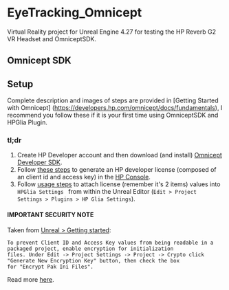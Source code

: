 # EyeTracking_Omnicept

Virtual Reality project for Unreal Engine 4.27 for testing the HP Reverb G2 VR Headset and OmniceptSDK. 

## Omnicept SDK

## Setup 
Complete description and images of steps are provided in [Getting Started with Omnicept] (https://developers.hp.com/omnicept/docs/fundamentals), I recommend you follow these if it is your first time using OmniceptSDK and HPGlia Plugin. 

### tl;dr
1. Create HP Developer account and then download (and install) [Omnicept Developer SDK](https://developers.hp.com/omnicept/hp-omnicept-sdk).
2. Follow [these steps](https://developers.hp.com/omnicept/docs/console/getting-started) to generate an HP developer license (composed of an client id and access key) in the [HP Console](https://omnicept-console.hpbp.io/).
3. Follow [usage steps](https://developers.hp.com/omnicept/docs/ue4/getting-started#usage) to attach license (remember it's 2 items) values into ```HPGlia Settings ``` from within the Unreal Editor (```Edit > Project Settings > Plugins > HP Glia Settings```).

#### IMPORTANT SECURITY NOTE 
Taken from [Unreal > Getting started](https://developers.hp.com/omnicept/docs/ue4/getting-started): 
```
To prevent Client ID and Access Key values from being readable in a packaged project, enable encryption for initialization
files. Under Edit -> Project Settings -> Project -> Crypto click "Generate New Encryption Key" button, then check the box
for "Encrypt Pak Ini Files".
```
Read more [here](https://developers.hp.com/omnicept/docs/ue4/getting-started#securing).

